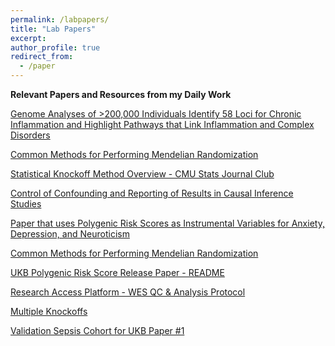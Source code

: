 ```yaml
---
permalink: /labpapers/
title: "Lab Papers"
excerpt: 
author_profile: true
redirect_from: 
  - /paper
---
```


**Relevant Papers and Resources from my Daily Work**

[Genome Analyses of >200,000 Individuals Identify 58 Loci for Chronic Inflammation and Highlight Pathways that Link Inflammation and Complex Disorders](https://www.cell.com/ajhg/fulltext/S0002-9297(18)30320-3#%20)

[Common Methods for Performing Mendelian Randomization](https://www.frontiersin.org/articles/10.3389/fcvm.2018.00051/full)

[Statistical Knockoff Method Overview - CMU Stats Journal Club](https://www.stat.cmu.edu/~ryantibs/journalclub/knockoff.pdf)

[Control of Confounding and Reporting of Results in Causal Inference Studies](https://www.atsjournals.org/doi/epdf/10.1513/AnnalsATS.201808-564PS)

[Paper that uses Polygenic Risk Scores as Instrumental Variables for Anxiety, Depression, and Neuroticism](https://molecularbrain.biomedcentral.com/articles/10.1186/s13041-022-00954-3)

[Common Methods for Performing Mendelian Randomization](https://www.frontiersin.org/articles/10.3389/fcvm.2018.00051/full)

[UKB Polygenic Risk Score Release Paper - README](https://biobank.ctsu.ox.ac.uk/crystal/ukb/docs/PRS_Release_README.pdf)

[Research Access Platform - WES QC & Analysis Protocol](https://dnanexus.gitbook.io/uk-biobank-rap/science-corner/whole-exome-sequencing-oqfe-protocol/protocol-for-processing-ukb-whole-exome-sequencing-data-sets)

[Multiple Knockoffs](https://www.pnas.org/doi/full/10.1073/pnas.2105191118)

[Validation Sepsis Cohort for UKB Paper #1](https://journals.plos.org/plosone/article?id=10.1371/journal.pone.0206527#sec019)






